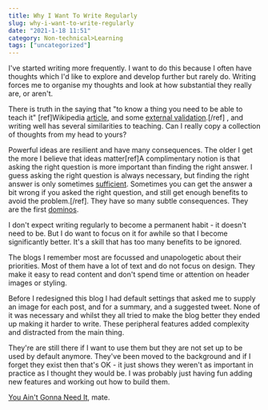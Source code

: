 ```yaml
---
title: Why I Want To Write Regularly
slug: why-i-want-to-write-regularly
date: "2021-1-18 11:51"
category: Non-technical>Learning
tags: ["uncategorized"]
---
```


I've started writing more frequently. I want to do this because I often have
thoughts which I'd like to explore and develop further but rarely do. Writing
forces me to organise my thoughts and look at how substantial they really are,
or aren't.

There is truth in the saying that "to know a thing you need to be able to teach
it" [ref]Wikipedia
[article](https://en.wikipedia.org/wiki/Learning_by_teaching), and some
[external
validation](https://web.archive.org/web/20210118112910/https://digest.bps.org.uk/2018/05/04/learning-by-teaching-others-is-extremely-effective-a-new-study-tested-a-key-reason-why/).[/ref]
, and writing well has several similarities to teaching. Can I really copy a
collection of thoughts from my head to yours?

Powerful ideas are resilient and have many consequences. The older I get the more I believe
that ideas matter[ref]A complimentary notion is that asking the right question is more
important than finding the right answer. I guess asking the right question is
always necessary, but finding the right answer is only sometimes [sufficient](https://en.wikipedia.org/wiki/Necessity_and_sufficiency).
Sometimes you can get the answer a bit wrong if you asked the right question,
and still get enough benefits to avoid the problem.[/ref]. They have so many
subtle consequences. They are the first
[dominos](https://en.wikipedia.org/wiki/Domino_effect).

I don't expect writing regularly to become a permanent habit - it doesn't need
to be. But I do want to focus on it for awhile so that I become significantly
better. It's a skill that has too many benefits to be ignored.

The blogs I remember most are focussed and unapologetic about their priorities.
Most of them have a lot of text and do not focus on design. They make it easy
to read content and don't spend time or attention on header images or styling.

Before I redesigned this blog I had default settings that asked me to supply an
image for each post, and for a summary, and a suggested tweet. None of it was
necessary and whilst they all tried to make the blog better they ended up
making it harder to write. These peripheral features added complexity and
distracted from the main thing.

They're are still there if I want to use them but they are not set up
to be used by default anymore. They've been moved to the background and if I
forget they exist then that's OK - it just shows they weren't as important in
practice as I thought they would be. I was probably just having fun adding new
features and working out how to build them.

[You Ain't Gonna Need
It](https://en.wikipedia.org/wiki/You_aren%27t_gonna_need_it), mate.
